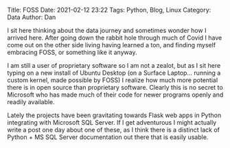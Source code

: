 Title: FOSS
Date: 2021-02-12 23:22
Tags: Python, Blog, Linux
Category: Data
Author: Dan

I sit here thinking about the data journey and sometimes wonder how I arrived here.  After going down the rabbit hole through much of Covid I have come out on the other side living having learned a ton, and finding myself embracing FOSS, or something like it anyway.

I am still a user of proprietary software so I am not a zealot, but as I sit here typing on a new install of Ubuntu Desktop (on a Surface Laptop... running a custom kernel, made possible by FOSS) I realize how much more potential there is in open source than proprietary software.  Clearly this is no secret to Microsoft who has made much of their code for newer programs openly and readily available.  

Lately the projects have been gravitating towards Flask web apps in Python integrating with Microsoft SQL Server.  If I get adventurous I might actually write a post one day about one of these, as I think there is a distinct lack of Python + MS SQL Server documentation out there that is easily usable.

